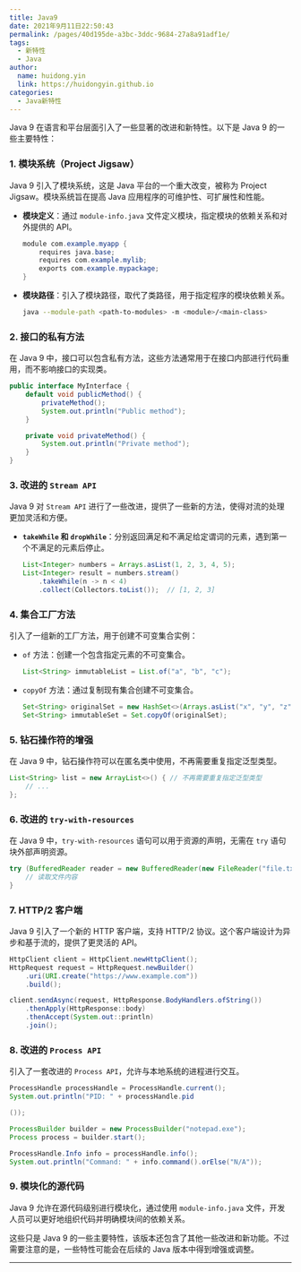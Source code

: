 ```yaml
---
title: Java9
date: 2021年9月11日22:50:43
permalink: /pages/40d195de-a3bc-3ddc-9684-27a8a91adf1e/
tags:
  - 新特性
  - Java
author:
  name: huidong.yin
  link: https://huidongyin.github.io
categories:
  - Java新特性
---
```



Java 9 在语言和平台层面引入了一些显著的改进和新特性。以下是 Java 9 的一些主要特性：

### 1. 模块系统（Project Jigsaw）

Java 9 引入了模块系统，这是 Java 平台的一个重大改变，被称为 Project Jigsaw。模块系统旨在提高 Java 应用程序的可维护性、可扩展性和性能。

- **模块定义**：通过 `module-info.java` 文件定义模块，指定模块的依赖关系和对外提供的 API。

  ```java
  module com.example.myapp {
      requires java.base;
      requires com.example.mylib;
      exports com.example.mypackage;
  }
  ```

- **模块路径**：引入了模块路径，取代了类路径，用于指定程序的模块依赖关系。

  ```bash
  java --module-path <path-to-modules> -m <module>/<main-class>
  ```

### 2. 接口的私有方法

在 Java 9 中，接口可以包含私有方法，这些方法通常用于在接口内部进行代码重用，而不影响接口的实现类。

```java
public interface MyInterface {
    default void publicMethod() {
        privateMethod();
        System.out.println("Public method");
    }

    private void privateMethod() {
        System.out.println("Private method");
    }
}
```

### 3. 改进的 `Stream API`

Java 9 对 `Stream API` 进行了一些改进，提供了一些新的方法，使得对流的处理更加灵活和方便。

- **`takeWhile` 和 `dropWhile`**：分别返回满足和不满足给定谓词的元素，遇到第一个不满足的元素后停止。

  ```java
  List<Integer> numbers = Arrays.asList(1, 2, 3, 4, 5);
  List<Integer> result = numbers.stream()
      .takeWhile(n -> n < 4)
      .collect(Collectors.toList());  // [1, 2, 3]
  ```

### 4. 集合工厂方法

引入了一组新的工厂方法，用于创建不可变集合实例：

- `of` 方法：创建一个包含指定元素的不可变集合。

  ```java
  List<String> immutableList = List.of("a", "b", "c");
  ```

- `copyOf` 方法：通过复制现有集合创建不可变集合。

  ```java
  Set<String> originalSet = new HashSet<>(Arrays.asList("x", "y", "z"));
  Set<String> immutableSet = Set.copyOf(originalSet);
  ```

### 5. 钻石操作符的增强

在 Java 9 中，钻石操作符可以在匿名类中使用，不再需要重复指定泛型类型。

```java
List<String> list = new ArrayList<>() { // 不再需要重复指定泛型类型
    // ...
};
```

### 6. 改进的 `try-with-resources`

在 Java 9 中，`try-with-resources` 语句可以用于资源的声明，无需在 `try` 语句块外部声明资源。

```java
try (BufferedReader reader = new BufferedReader(new FileReader("file.txt"))) {
    // 读取文件内容
}
```

### 7. HTTP/2 客户端

Java 9 引入了一个新的 HTTP 客户端，支持 HTTP/2 协议。这个客户端设计为异步和基于流的，提供了更灵活的 API。

```java
HttpClient client = HttpClient.newHttpClient();
HttpRequest request = HttpRequest.newBuilder()
    .uri(URI.create("https://www.example.com"))
    .build();

client.sendAsync(request, HttpResponse.BodyHandlers.ofString())
    .thenApply(HttpResponse::body)
    .thenAccept(System.out::println)
    .join();
```

### 8. 改进的 `Process API`

引入了一套改进的 `Process API`，允许与本地系统的进程进行交互。

```java
ProcessHandle processHandle = ProcessHandle.current();
System.out.println("PID: " + processHandle.pid

());

ProcessBuilder builder = new ProcessBuilder("notepad.exe");
Process process = builder.start();

ProcessHandle.Info info = processHandle.info();
System.out.println("Command: " + info.command().orElse("N/A"));
```

### 9. 模块化的源代码

Java 9 允许在源代码级别进行模块化，通过使用 `module-info.java` 文件，开发人员可以更好地组织代码并明确模块间的依赖关系。

这些只是 Java 9 的一些主要特性，该版本还包含了其他一些改进和新功能。不过需要注意的是，一些特性可能会在后续的 Java 版本中得到增强或调整。

---
